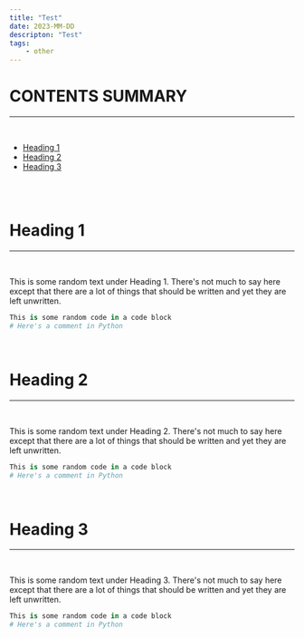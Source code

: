 ```yaml
---
title: "Test"
date: 2023-MM-DD
descripton: "Test"
tags:
    - other
---
```


# CONTENTS SUMMARY
---
<br>

- [Heading 1](#heading-1)
- [Heading 2](#heading-2)
- [Heading 3](#heading-3)

<br><br>

# Heading 1
---
<br>

This is some random text under Heading 1.
There's not much to say here 
except that there are a lot of things that should be written
and yet they are left unwritten.

```python
This is some random code in a code block
# Here's a comment in Python
```

<br>

# Heading 2
---
<br>

This is some random text under Heading 2.
There's not much to say here 
except that there are a lot of things that should be written
and yet they are left unwritten.

```python
This is some random code in a code block
# Here's a comment in Python
```

<br>

# Heading 3
---
<br>

This is some random text under Heading 3.
There's not much to say here 
except that there are a lot of things that should be written
and yet they are left unwritten.

```python
This is some random code in a code block
# Here's a comment in Python
```

<br>